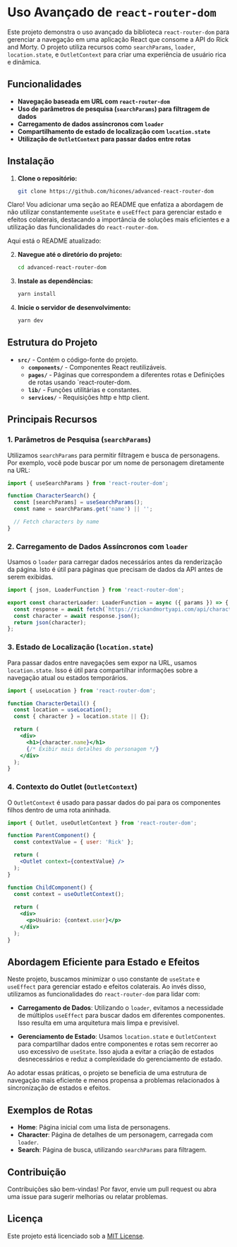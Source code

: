 # Uso Avançado de `react-router-dom`

Este projeto demonstra o uso avançado da biblioteca `react-router-dom` para gerenciar a navegação em uma aplicação React que consome a API do Rick and Morty. O projeto utiliza recursos como `searchParams`, `loader`, `location.state`, e `OutletContext` para criar uma experiência de usuário rica e dinâmica.

## Funcionalidades

- **Navegação baseada em URL com `react-router-dom`**
- **Uso de parâmetros de pesquisa (`searchParams`) para filtragem de dados**
- **Carregamento de dados assíncronos com `loader`**
- **Compartilhamento de estado de localização com `location.state`**
- **Utilização de `OutletContext` para passar dados entre rotas**

## Instalação

1. **Clone o repositório:**

   ```bash
   git clone https://github.com/hicones/advanced-react-router-dom


Claro! Vou adicionar uma seção ao README que enfatiza a abordagem de não utilizar constantemente `useState` e `useEffect` para gerenciar estado e efeitos colaterais, destacando a importância de soluções mais eficientes e a utilização das funcionalidades do `react-router-dom`.

Aqui está o README atualizado:

2. **Navegue até o diretório do projeto:**

   ```bash
   cd advanced-react-router-dom
   ```

3. **Instale as dependências:**

   ```bash
   yarn install
   ```

4. **Inicie o servidor de desenvolvimento:**

   ```bash
   yarn dev
   ```

## Estrutura do Projeto

- **`src/`** - Contém o código-fonte do projeto.
  - **`components/`** - Componentes React reutilizáveis.
  - **`pages/`** - Páginas que correspondem a diferentes rotas e Definições de rotas usando `react-router-dom.
  - **`lib/`** - Funções utilitárias e constantes.
  - **`services/`** - Requisições http e http client.

## Principais Recursos

### 1. Parâmetros de Pesquisa (`searchParams`)

Utilizamos `searchParams` para permitir filtragem e busca de personagens. Por exemplo, você pode buscar por um nome de personagem diretamente na URL:

```jsx
import { useSearchParams } from 'react-router-dom';

function CharacterSearch() {
  const [searchParams] = useSearchParams();
  const name = searchParams.get('name') || '';

  // Fetch characters by name
}
```

### 2. Carregamento de Dados Assíncronos com `loader`

Usamos o `loader` para carregar dados necessários antes da renderização da página. Isto é útil para páginas que precisam de dados da API antes de serem exibidas.

```jsx
import { json, LoaderFunction } from 'react-router-dom';

export const characterLoader: LoaderFunction = async ({ params }) => {
  const response = await fetch(`https://rickandmortyapi.com/api/character/${params.id}`);
  const character = await response.json();
  return json(character);
};
```

### 3. Estado de Localização (`location.state`)

Para passar dados entre navegações sem expor na URL, usamos `location.state`. Isso é útil para compartilhar informações sobre a navegação atual ou estados temporários.

```jsx
import { useLocation } from 'react-router-dom';

function CharacterDetail() {
  const location = useLocation();
  const { character } = location.state || {};

  return (
    <div>
      <h1>{character.name}</h1>
      {/* Exibir mais detalhes do personagem */}
    </div>
  );
}
```

### 4. Contexto do Outlet (`OutletContext`)

O `OutletContext` é usado para passar dados do pai para os componentes filhos dentro de uma rota aninhada.

```jsx
import { Outlet, useOutletContext } from 'react-router-dom';

function ParentComponent() {
  const contextValue = { user: 'Rick' };

  return (
    <Outlet context={contextValue} />
  );
}

function ChildComponent() {
  const context = useOutletContext();
  
  return (
    <div>
      <p>Usuário: {context.user}</p>
    </div>
  );
}
```

## Abordagem Eficiente para Estado e Efeitos

Neste projeto, buscamos minimizar o uso constante de `useState` e `useEffect` para gerenciar estado e efeitos colaterais. Ao invés disso, utilizamos as funcionalidades do `react-router-dom` para lidar com:

- **Carregamento de Dados**: Utilizando o `loader`, evitamos a necessidade de múltiplos `useEffect` para buscar dados em diferentes componentes. Isso resulta em uma arquitetura mais limpa e previsível.
  
- **Gerenciamento de Estado**: Usamos `location.state` e `OutletContext` para compartilhar dados entre componentes e rotas sem recorrer ao uso excessivo de `useState`. Isso ajuda a evitar a criação de estados desnecessários e reduz a complexidade do gerenciamento de estado.

Ao adotar essas práticas, o projeto se beneficia de uma estrutura de navegação mais eficiente e menos propensa a problemas relacionados à sincronização de estados e efeitos.

## Exemplos de Rotas

- **Home**: Página inicial com uma lista de personagens.
- **Character**: Página de detalhes de um personagem, carregada com `loader`.
- **Search**: Página de busca, utilizando `searchParams` para filtragem.

## Contribuição

Contribuições são bem-vindas! Por favor, envie um pull request ou abra uma issue para sugerir melhorias ou relatar problemas.

## Licença

Este projeto está licenciado sob a [MIT License](LICENSE).
